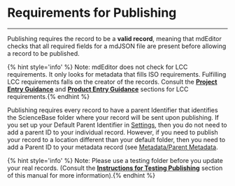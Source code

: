 # Requirements for Publishing

---

Publishing requires the record to be a **valid record**, meaning that mdEditor checks that all required fields for a mdJSON file are present before allowing a record to be published.

{% hint style='info' %} Note: mdEditor does not check for LCC requirements. It only looks for metadata that fills ISO requirements. Fulfilling LCC requirements falls on the creator of the records. Consult the [**Project Entry Guidance**](/project-entry-guidance.md) and [**Product Entry Guidance**](/product-entry-guidance.md) sections for LCC requirements.{% endhint %}

Publishing requires every record to have a parent Identifier that identifies the ScienceBase folder where your record will be sent upon publishing. If you set up your Default Parent Identifier in [Settings](/settings.md), then you do not need to add a parent ID to your individual record. However, if you need to publish your record to a location different than your default folder, then you need to add a Parent ID to your metadata record (see [Metadata/Parent Metadata](https://cookmt.gitbooks.io/mdeditor-for-lccs/content/record/main/metadata-tab.html#parent-metadata).

{% hint style='info' %} Note: Please use a testing folder before you update your real records. (Consult the [**Instructions for Testing Publishing**](/publish/instructions-for-testing-publishing.md) section of this manual for more information).{% endhint %}



